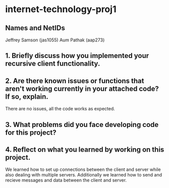 # internet-technology-proj1
## Names and NetIDs
Jeffrey Samson (jas1055)
Aum Pathak (aap273)

## 1. Briefly discuss how you implemented your recursive client functionality.
## 2. Are there known issues or functions that aren't working currently in your attached code? If so, explain.
There are no issues, all the code works as expected.
## 3. What problems did you face developing code for this project?

## 4. Reflect on what you learned by working on this project. 
We learned how to set up connections between the client and server while also dealing with multiple servers. Additionally we learned how to send and recieve messages and data between the client and server. 
